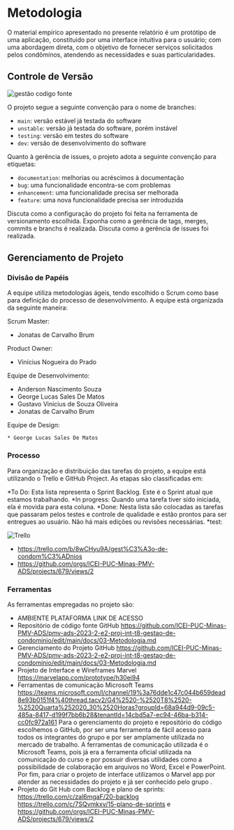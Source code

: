 
# Metodologia


O material empírico apresentado no presente relatório é um protótipo de uma aplicação, constituido por uma interface intuitiva para o usuário; com uma abordagem direta, com o objetivo de fornecer serviços solicitados pelos condômínos, atendendo as necessidades e suas particularidades.


## Controle de Versão

![gestão codigo fonte](https://github.com/ICEI-PUC-Minas-PMV-ADS/pmv-ads-2023-2-e2-proj-int-t8-gestao-de-condominio/assets/116739381/1d3b16a0-3aca-4d29-a0f4-217b15d3b938)


O projeto segue a seguinte convenção para o nome de branches:

- `main`: versão estável já testada do software
- `unstable`: versão já testada do software, porém instável
- `testing`: versão em testes do software
- `dev`: versão de desenvolvimento do software

Quanto à gerência de issues, o projeto adota a seguinte convenção para
etiquetas:

- `documentation`: melhorias ou acréscimos à documentação
- `bug`: uma funcionalidade encontra-se com problemas
- `enhancement`: uma funcionalidade precisa ser melhorada
- `feature`: uma nova funcionalidade precisa ser introduzida

Discuta como a configuração do projeto foi feita na ferramenta de versionamento escolhida. Exponha como a gerência de tags, merges, commits e branchs é realizada. Discuta como a gerência de issues foi realizada.



## Gerenciamento de Projeto

### Divisão de Papéis

A equipe utiliza metodologias ágeis, tendo escolhido o Scrum como base para definição do processo de desenvolvimento. A equipe está organizada da seguinte maneira:

  Scrum Master:
   * Jonatas de Carvalho Brum 

  Product Owner:
   * Vinícius Nogueira do Prado

  Equipe de Desenvolvimento:
   * Anderson Nascimento Souza
   * George Lucas Sales De Matos
   * Gustavo Vinicius de Souza Oliveira
   * Jonatas de Carvalho Brum

  Equipe de Design:
  
    * George Lucas Sales De Matos



### Processo

Para organização e distribuição das tarefas do projeto, a equipe está utilizando o Trello e GitHub Project. As etapas são classificadas em:


  *To Do: Esta lista representa o Sprint Backlog. Este é o Sprint atual que estamos trabalhando.
  *In progress: Quando uma tarefa tiver sido iniciada, ela é movida para esta coluna.
  *Done: Nesta lista são colocadas as tarefas que passaram pelos testes e controle de qualidade e estão prontos para ser entregues ao usuário. Não há mais edições ou revisões necessárias.
  *test: 



![Trello](https://github.com/ICEI-PUC-Minas-PMV-ADS/pmv-ads-2023-2-e2-proj-int-t8-gestao-de-condominio/assets/116739381/2cb9ef27-3cf5-49c4-992b-d61e9294bae8)



  * https://trello.com/b/8wCHyu9A/gest%C3%A3o-de-condom%C3%ADnios
  * https://github.com/orgs/ICEI-PUC-Minas-PMV-ADS/projects/679/views/2


### Ferramentas

As ferramentas empregadas no projeto são:

*  AMBIENTE	PLATAFORMA	LINK DE ACESSO
*  Repositório de código fonte	GitHub	https://github.com/ICEI-PUC-Minas-PMV-ADS/pmv-ads-2023-2-e2-proj-int-t8-gestao-de-condominio/edit/main/docs/03-Metodologia.md
*  Gerenciamento do Projeto	GitHub	https://github.com/ICEI-PUC-Minas-PMV-ADS/pmv-ads-2023-2-e2-proj-int-t8-gestao-de-condominio/edit/main/docs/03-Metodologia.md
* Projeto de Interface e Wireframes	Marvel	https://marvelapp.com/prototype/h30ei94
* Ferramentas de comunicação	Microsoft Teams	https://teams.microsoft.com/l/channel/19%3a76dde1c47c044b659dead8e93b0151f4%40thread.tacv2/G4%2520-%2520T8%2520-%2520Quarta%252020_30%2520Horas?groupId=68a944d9-09c5-485a-8417-d199f7bb6b28&tenantId=14cbd5a7-ec94-46ba-b314-cc0fc972a161
Para o gerenciamento do projeto e repositório do código escolhemos o GitHub, por ser uma ferramenta de fácil acesso para todos os integrantes do grupo e por ser amplamente utilizada no mercado de trabalho. A ferramentas de comunicação utilizada é o Microsoft Teams, pois já era a ferramenta oficial utilizada na comunicação do curso e por possuir diversas utilidades como a possibilidade de colaboração em arquivos no Word, Excel e PowerPoint. Por fim, para criar o projeto de interface utilizamos o Marvel app por atender as necessidades do projeto e já ser conhecido pelo grupo .
* Projeto do Git Hub com Backlog e plano de sprints: https://trello.com/c/zal6mgaF/20-backlog  https://trello.com/c/7SQvmkxv/15-plano-de-sprints  e  https://github.com/orgs/ICEI-PUC-Minas-PMV-ADS/projects/679/views/2
